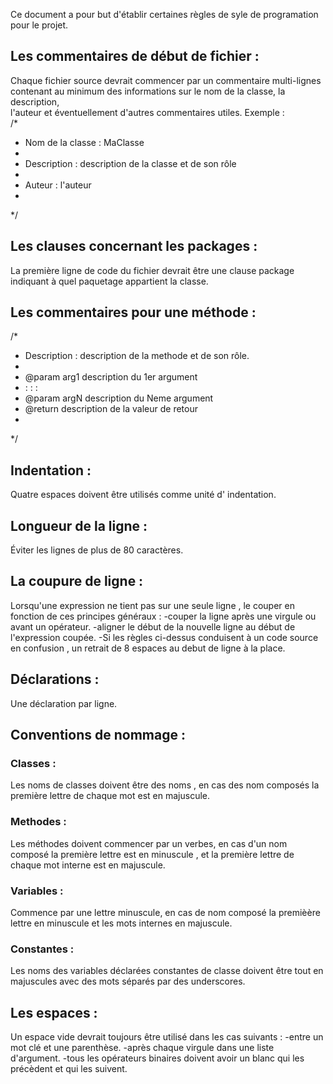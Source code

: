 Ce document a pour but d'établir certaines règles  de syle de programation
pour le projet. 

## Les commentaires de début de fichier :

 Chaque fichier source devrait commencer par un commentaire multi-lignes 
 contenant au minimum des informations sur le nom de la classe, la description,  
 l'auteur et éventuellement d'autres commentaires utiles.
 Exemple :  
/*
 * Nom de la classe : MaClasse
 *
 * Description   : description de la classe et de son rôle
 *
 * Auteur        : l'auteur
 *
 */

## Les clauses concernant les packages :

 La première ligne de code du fichier devrait être  une clause package
 indiquant à quel paquetage appartient la classe.

 
## Les commentaires pour une méthode :

/*
 * Description   : description de la methode et de son rôle.
 *
 * @param	   arg1 description du 1er argument
 *    :             :               :	
 * @param	   argN description du Neme argument
 * @return	   description de la valeur de retour
 *
 */
 
 
## Indentation :
 
 Quatre espaces doivent être utilisés comme unité d' indentation.
 
## Longueur de la ligne :

 Éviter les lignes de plus de 80 caractères. 

## La coupure de ligne :

 Lorsqu'une expression ne tient pas sur une seule ligne , le couper en fonction
 de ces principes généraux :
 -couper la ligne après une virgule ou avant un opérateur.
 -aligner le début de la nouvelle ligne au début de l'expression coupée.
 -Si les règles ci-dessus conduisent à un code source en confusion ,
  un retrait de 8 espaces au debut de ligne à la place.
 
## Déclarations :

 Une déclaration par ligne.


## Conventions de nommage :

### Classes :
 Les noms de classes doivent être des noms , en cas des 
 nom composés la première lettre de chaque mot est en majuscule.  

### Methodes : 
 Les méthodes doivent commencer par un verbes, en cas d'un nom composé
 la première lettre est en minuscule , et la première lettre de chaque mot
 interne est en majuscule.

### Variables :
 Commence par une lettre minuscule, en cas de nom composé la premièère lettre
 en minuscule et les mots internes en majuscule.

### Constantes :
 Les noms des variables déclarées constantes de classe doivent être tout
 en majuscules avec des mots séparés par des underscores.

## Les espaces :
 
 Un espace vide devrait toujours être utilisé dans les cas suivants :
  -entre un mot clé et une parenthèse. 
  -après chaque virgule dans une liste d'argument.
  -tous les opérateurs binaires doivent avoir un blanc qui les précèdent et
   qui les suivent.
  
